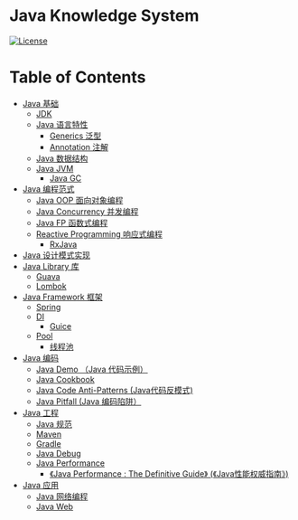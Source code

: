 # Java Knowledge System

[![License](https://img.shields.io/badge/license-Apache%202-4EB1BA.svg)](https://www.apache.org/licenses/LICENSE-2.0.html)

Table of Contents
=================

   * [Java 基础](#java-基础)
      * [<a href="Java-Basic/JDK/README.md">JDK</a>](#jdk)
      * [<a href="Java-Basic/Features/README.md">Java 语言特性</a>](#java-语言特性)
         * [<a href="Java-Basic/Features/Java5/Generics/README.md">Generics 泛型</a>](#generics-泛型)
         * [<a href="Java-Basic/Features/Java5/Annotation/README.md">Annotation 注解</a>](#annotation-注解)
      * [<a href="Java-Basic/DataStructure/README.md">Java 数据结构</a>](#java-数据结构)
      * [<a href="Java-Basic/JVM/README.md">Java JVM</a>](#java-jvm)
         * [<a href="Java-Basic/JVM/GC/README.md">Java GC</a>](#java-gc)
   * [Java 编程范式](#java-编程范式)
      * [<a href="Java-Paradigm/Java-OOP/README.md">Java OOP 面向对象编程</a>](#java-oop-面向对象编程)
      * [<a href="Java-Concurrency/README.md">Java Concurrency 并发编程</a>](#java-concurrency-并发编程)
      * [<a href="Java-Paradigm/Java-FP/README.md">Java FP 函数式编程</a>](#java-fp-函数式编程)
      * [<a href="Java-Paradigm/Java-RP/README.md">Reactive Programming 响应式编程</a>](#reactive-programming-响应式编程)
         * [<a href="Java-Paradigm/Java-RP/RxJava/README.md">RxJava</a>](#rxjava)
   * [<a href="https://github.com/SunnnyChan/JavaDemo/tree/master/demo-dp">Java 设计模式实现</a>](#java-设计模式实现)
   * [<a href="Java-Lib/README.md">Java Library 库</a>](#java-library-库)
      * [<a href="Java-Lib/Guava/README.md">Guava</a>](#guava)
      * [<a href="Java-Lib/Lombok/README.md">Lombok</a>](#lombok)
   * [<a href="Java-Framework/README.md">Java Framework 框架</a>](#java-framework-框架)
      * [<a href="KS-Spring/README.md">Spring</a>](#spring)
      * [DI](#di)
         * [<a href="Java-Framework/DI/Guice/README.md">Guice</a>](#guice)
      * [Pool](#pool)
         * [<a href="Java-Framework/Pool/thread-pool/README.md">线程池</a>](#线程池)
   * [Java 编码](#java-编码)
      * [<a href="https://github.com/SunnnyChan/JavaDemo">Java Demo （Java 代码示例）</a>](#java-demo-java-代码示例)
      * [<a href="Java-Programme/Java-Cookbook/README.md">Java Cookbook</a>](#java-cookbook)
      * [<a href="">Java Code Anti-Patterns (Java代码反模式)</a>](#java-code-anti-patterns-java代码反模式)
      * [<a href="Java-Programme/Java-Pitfall/README.md">Java Pitfall (Java 编码陷阱）</a>](#java-pitfall-java-编码陷阱)
   * [Java 工程](#java-工程)
      * [<a href="Java-Engineering/Java-Specification/README.md">Java 规范</a>](#java-规范)
      * [<a href="Java-Engineering/T_Maven/README.md">Maven</a>](#maven)
      * [<a href="Java-Engineering/T_Gradle/README.md">Gradle</a>](#gradle)
      * [<a href="Java-Engineering/Java-Debug/README.md">Java Debug</a>](#java-debug)
      * [<a href="Java-Engineering/Java-Performance/README.md">Java Performance</a>](#java-performance)
         * [<a href="https://github.com/SunnnyChan/SunnnyChan.github.io/tree/master/post/readme/reading/language/java/java-performance-the-definitive-guide">《Java Performance : The Definitive Guide》 (《Java性能权威指南》)</a>](#java-performance--the-definitive-guide-java性能权威指南)
   * [Java 应用](#java-应用)
      * [<a href="Java-Network/README.md">Java 网络编程</a>](#java-网络编程)
      * [<a href="https://github.com/SunnnyChan/KS-Web/tree/master/Java-web">Java Web</a>](#java-web)
